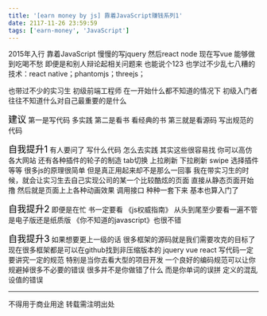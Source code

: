 ```yaml
---
title: '[earn money by js] 靠着JavaScript赚钱系列1'
date: 2117-11-26 23:59:59
tags: ['earn-money', 'JavaScript']
---
```


2015年入行 靠着JavaScript 慢慢的写jquery 然后react node 现在写vue 能够做到吃喝不愁 即便是和别人辩论起相关问题来 也能说个123
也学过不少乱七八糟的技术：react native；phantomjs；threejs；

也带过不少的实习生 初级前端工程师 在一开始什么都不知道的情况下 初级入门者往往不知道什么对自己最重要的是什么

<font size="4" color="#000">建议</font> 
第一是写代码 多实践
第二是看书 看经典的书
第三就是看源码 写出规范的代码

<font size="4" color="#000">自我提升1</font> 
有人要问了 写什么代码 怎么去实践
其实这些很容易找 你可以高仿各大网站 还有各种插件的轮子的制造 tab切换 上拉刷新 下拉刷新 swipe 选择插件等等
很多js的原理很简单 但是真正用起来却不是那么一回事
我在带实习生的时候，就会让实习生去自己实现公司的某一个比较酷炫的页面 直接从静态页面开始撸
然后就是页面上上各种动画效果 调用接口 种种一套下来 基本也算入门了

<font size="4" color="#000">自我提升2</font> 
即便是在忙 书一定要看 《js权威指南》 从头到尾至少要看一遍不管是电子版还是纸质版
《你不知道的javascript》也很不错

<font size="4" color="#000">自我提升3</font> 
如果想要更上一级的话 很多框架的源码就是我们需要攻克的目标了 现在很多框架都是可以在github找到非压缩版本的 jquery vue react
写代码一定要讲究一定的规范 特别是当你去看大型的项目开发 一个良好的编码规范可以让你规避掉很多不必要的错误 很多并不是你做错了什么 而是你单词的误拼 定义的混乱 设值的错误


----------------
不得用于商业用途 转载需注明出处